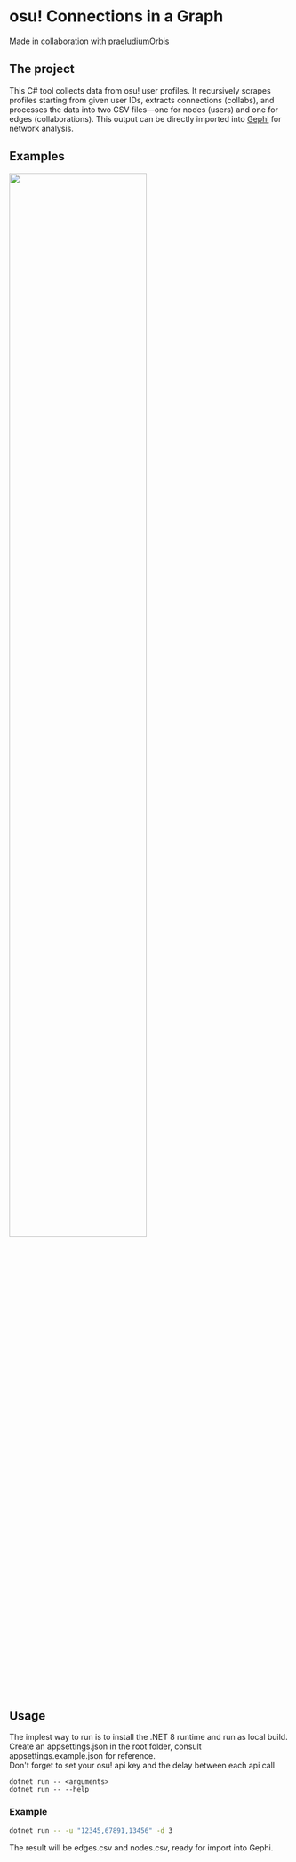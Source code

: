 # osu! Connections in a Graph
Made in collaboration with [praeludiumOrbis](https://github.com/praeludiumOrbis)

## The project
This C# tool collects data from osu! user profiles. It recursively scrapes profiles starting from given user IDs, extracts connections (collabs), and processes the data into two CSV files—one for nodes (users) and one for edges (collaborations). This output can be directly imported into [Gephi](https://gephi.org/) for network analysis.

## Examples
<img src="Examples/world.jpg" width="70%" />

## Usage
<p>
The implest way to run is to install the .NET 8 runtime and run as local build.<br>
Create an appsettings.json in the root folder, consult appsettings.example.json for reference.<br>
Don't forget to set your osu! api key and the delay between each api call
</p>

```
dotnet run -- <arguments>
dotnet run -- --help
```

### Example

```bash
dotnet run -- -u "12345,67891,13456" -d 3
```

<p>
The result will be edges.csv and nodes.csv, ready for import into Gephi.
</p>
